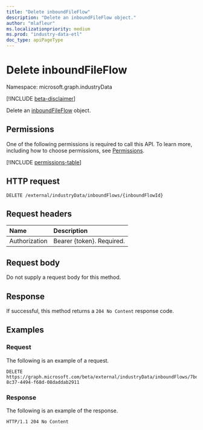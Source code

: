 ```yaml
---
title: "Delete inboundFileFlow"
description: "Delete an inboundFileFlow object."
author: "mlafleur"
ms.localizationpriority: medium
ms.prod: "industry-data-etl"
doc_type: apiPageType
---
```


# Delete inboundFileFlow

Namespace: microsoft.graph.industryData

[!INCLUDE [beta-disclaimer](../../includes/beta-disclaimer.md)]

Delete an [inboundFileFlow](../resources/industrydata-inboundfileflow.md) object.

## Permissions

One of the following permissions is required to call this API. To learn more, including how to choose permissions, see [Permissions](/graph/permissions-reference).

<!-- { "blockType": "permissions", "name": "industrydata_inboundfileflow_delete" } -->
[!INCLUDE [permissions-table](../includes/permissions/industrydata-inboundfileflow-delete-permissions.md)]

## HTTP request

<!-- {
  "blockType": "ignored"
}
-->

```http
DELETE /external/industryData/inboundFlows/{inboundFlowId}
```

## Request headers

| Name          | Description               |
| :------------ | :------------------------ |
| Authorization | Bearer {token}. Required. |

## Request body

Do not supply a request body for this method.

## Response

If successful, this method returns a `204 No Content` response code.

## Examples

### Request

The following is an example of a request.

<!-- {
  "blockType": "request",
  "name": "delete_inboundflow"
}
-->

```http
DELETE https://graph.microsoft.com/beta/external/industryData/inboundFlows/7bd62d17-8c37-4494-f68d-08daddab2911
```

### Response

The following is an example of the response.

<!-- {
  "blockType": "response",
  "truncated": true
}
-->

```http
HTTP/1.1 204 No Content
```
